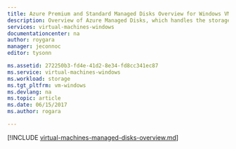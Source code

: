 ```yaml
---
title: Azure Premium and Standard Managed Disks Overview for Windows VMs| Microsoft Docs
description: Overview of Azure Managed Disks, which handles the storage accounts for you when using Azure Windows VMs
services: virtual-machines-windows
documentationcenter: na
author: roygara
manager: jeconnoc
editor: tysonn

ms.assetid: 272250b3-fd4e-41d2-8e34-fd8cc341ec87
ms.service: virtual-machines-windows
ms.workload: storage
ms.tgt_pltfrm: vm-windows
ms.devlang: na
ms.topic: article
ms.date: 06/15/2017
ms.author: rogara

---
```

[!INCLUDE [virtual-machines-managed-disks-overview.md](../../../includes/virtual-machines-managed-disks-overview.md)]
